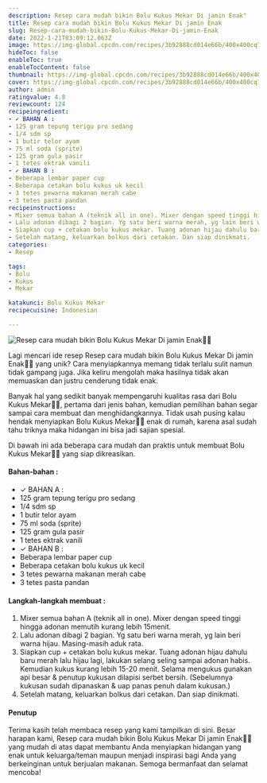 ```yaml
---
description: Resep cara mudah bikin Bolu Kukus Mekar Di jamin Enak"
title: Resep cara mudah bikin Bolu Kukus Mekar Di jamin Enak
slug: Resep-cara-mudah-bikin-Bolu-Kukus-Mekar-Di-jamin-Enak
date: 2022-1-21T03:09:12.063Z
image: https://img-global.cpcdn.com/recipes/3b92888cd014e66b/400x400cq70/photo.jpg
hideToc: false
enableToc: true
enableTocContent: false
thumbnail: https://img-global.cpcdn.com/recipes/3b92888cd014e66b/400x400cq70/photo.jpg
cover: https://img-global.cpcdn.com/recipes/3b92888cd014e66b/400x400cq70/photo.jpg
author: admin
ratingvalue: 4.8
reviewcount: 124
recipeingredient:
- ✓ BAHAN A :
- 125 gram tepung terigu pro sedang
- 1/4 sdm sp
- 1 butir telor ayam
- 75 ml soda (sprite)
- 125 gram gula pasir
- 1 tetes ektrak vanili
- ✓ BAHAN B :
- Beberapa lembar paper cup
- Beberapa cetakan bolu kukus uk kecil
- 3 tetes pewarna makanan merah cabe
- 3 tetes pasta pandan
recipeinstructions:
- Mixer semua bahan A (teknik all in one). Mixer dengan speed tinggi hingga adonan memutih kurang lebih 15menit.
- Lalu adonan dibagi 2 bagian. Yg satu beri warna merah, yg lain beri warna hijau. Masing-masih aduk rata.
- Siapkan cup + cetakan bolu kukus mekar. Tuang adonan hijau dahulu baru merah lalu hijau lagi, lakukan selang seling sampai adonan habis. Kemudian kukus kurang lebih 15-20 menit. Selama mengukus gunakan api besar & penutup kukusan dilapisi serbet bersih. (Sebelumnya kukusan sudah dipanaskan & uap panas penuh dalam kukusan.)
- Setelah matang, keluarkan bolkus dari cetakan. Dan siap dinikmati.
categories:
- Resep

tags:
- Bolu
- Kukus
- Mekar

katakunci: Bolu Kukus Mekar
recipecuisine: Indonesian

---
```


![Resep cara mudah bikin Bolu Kukus Mekar Di jamin Enak👩‍🍳](https://img-global.cpcdn.com/recipes/3b92888cd014e66b/400x400cq70/photo.jpg)

Lagi mencari ide resep Resep cara mudah bikin Bolu Kukus Mekar Di jamin Enak👩‍🍳 yang unik? Cara menyiapkannya memang tidak terlalu sulit namun tidak gampang juga. Jika keliru mengolah maka hasilnya tidak akan memuaskan dan justru cenderung tidak enak.

Banyak hal yang sedikit banyak mempengaruhi kualitas rasa dari Bolu Kukus Mekar👩‍🍳, pertama dari jenis bahan, kemudian pemilihan bahan segar sampai cara membuat dan menghidangkannya. Tidak usah pusing kalau hendak menyiapkan Bolu Kukus Mekar👩‍🍳 enak di rumah, karena asal sudah tahu triknya maka hidangan ini bisa jadi sajian spesial.

Di bawah ini ada beberapa cara mudah dan praktis untuk membuat Bolu Kukus Mekar👩‍🍳 yang siap dikreasikan.

<!--inarticleads1-->

#### Bahan-bahan :

- ✓ BAHAN A :
- 125 gram tepung terigu pro sedang
- 1/4 sdm sp
- 1 butir telor ayam
- 75 ml soda (sprite)
- 125 gram gula pasir
- 1 tetes ektrak vanili
- ✓ BAHAN B :
- Beberapa lembar paper cup
- Beberapa cetakan bolu kukus uk kecil
- 3 tetes pewarna makanan merah cabe
- 3 tetes pasta pandan

<!--inarticleads2-->

#### Langkah-langkah membuat :

1. Mixer semua bahan A (teknik all in one). Mixer dengan speed tinggi hingga adonan memutih kurang lebih 15menit.
1. Lalu adonan dibagi 2 bagian. Yg satu beri warna merah, yg lain beri warna hijau. Masing-masih aduk rata.
1. Siapkan cup + cetakan bolu kukus mekar. Tuang adonan hijau dahulu baru merah lalu hijau lagi, lakukan selang seling sampai adonan habis. Kemudian kukus kurang lebih 15-20 menit. Selama mengukus gunakan api besar & penutup kukusan dilapisi serbet bersih. (Sebelumnya kukusan sudah dipanaskan & uap panas penuh dalam kukusan.)
1. Setelah matang, keluarkan bolkus dari cetakan. Dan siap dinikmati.

#### Penutup

Terima kasih telah membaca resep yang kami tampilkan di sini. Besar harapan kami, Resep cara mudah bikin Bolu Kukus Mekar Di jamin Enak👩‍🍳 yang mudah di atas dapat membantu Anda menyiapkan hidangan yang enak untuk keluarga/teman maupun menjadi inspirasi bagi Anda yang berkeinginan untuk berjualan makanan. Semoga bermanfaat dan selamat mencoba!